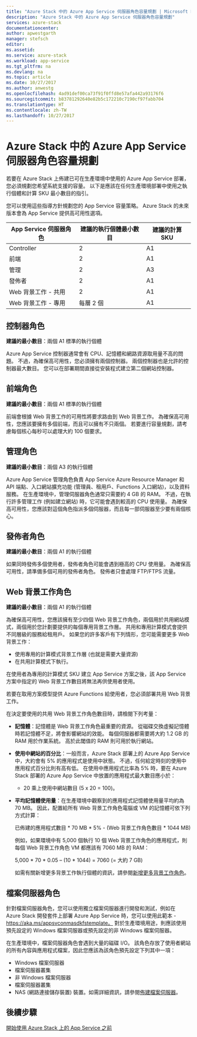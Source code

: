 ```yaml
---
title: "Azure Stack 中的 Azure App Service 伺服器角色容量規劃 | Microsoft Docs"
description: "Azure Stack 中的 Azure App Service 伺服器角色容量規劃"
services: azure-stack
documentationcenter: 
author: apwestgarth
manager: stefsch
editor: 
ms.assetid: 
ms.service: azure-stack
ms.workload: app-service
ms.tgt_pltfrm: na
ms.devlang: na
ms.topic: article
ms.date: 10/27/2017
ms.author: anwestg
ms.openlocfilehash: 4ad91def00ca73f91f0ffd8e57afa442a93176f6
ms.sourcegitcommit: b83781292640e82b5c172210c7190cf97fabb704
ms.translationtype: HT
ms.contentlocale: zh-TW
ms.lasthandoff: 10/27/2017
---
```

# <a name="capacity-planning-for-azure-app-service-server-roles-in-azure-stack"></a>Azure Stack 中的 Azure App Service 伺服器角色容量規劃

若要在 Azure Stack 上佈建已可在生產環境中使用的 Azure App Service 部署，您必須規劃您希望系統支援的容量。  以下是應該在任何生產環境部署中使用之執行個體和計算 SKU 最小數目的指引。

您可以使用這些指導方針規劃您的 App Service 容量策略。 Azure Stack 的未來版本會為 App Service 提供高可用性選項。

| App Service 伺服器角色 | 建議的執行個體最小數目 | 建議的計算 SKU|
| --- | --- | --- |
| Controller | 2 | A1 |
| 前端 | 2 | A1 |
| 管理 | 2 | A3 |
| 發佈者 | 2 | A1 |
| Web 背景工作 - 共用 | 2 | A1 |
| Web 背景工作 - 專用 | 每層 2 個 | A1 |

## <a name="controller-role"></a>控制器角色

**建議的最小數目**：兩個 A1 標準的執行個體

Azure App Service 控制器通常會有 CPU、記憶體和網路資源取用量不高的問題。 不過，為確保高可用性，您必須擁有兩個控制器。 兩個控制器也是允許的控制器最大數目。 您可以在部署期間直接從安裝程式建立第二個網站控制器。

## <a name="front-end-role"></a>前端角色

**建議的最小數目**：兩個 A1 標準的執行個體

前端會根據 Web 背景工作的可用性將要求路由到 Web 背景工作。 為確保高可用性，您應該要擁有多個前端，而且可以擁有不只兩個。 若要進行容量規劃，請考慮每個核心每秒可以處理大約 100 個要求。

## <a name="management-role"></a>管理角色

**建議的最小數目**：兩個 A3 的執行個體

Azure App Service 管理角色負責 App Service Azure Resource Manager 和 API 端點、入口網站擴充功能 (管理員、租用戶、Functions 入口網站)，以及資料服務。 在生產環境中，管理伺服器角色通常只需要約 4 GB 的 RAM。 不過，在執行許多管理工作 (例如建立網站) 時，它可能會遇到較高的 CPU 使用量。 為確保高可用性，您應該對這個角色指派多個伺服器，而且每一部伺服器至少要有兩個核心。

## <a name="publisher-role"></a>發佈者角色

**建議的最小數目**：兩個 A1 的執行個體

如果同時發佈多個使用者，發佈者角色可能會遇到極高的 CPU 使用量。 為確保高可用性，請準備多個可用的發佈者角色。  發佈者只會處理 FTP/FTPS 流量。

## <a name="web-worker-role"></a>Web 背景工作角色

**建議的最小數目**：兩個 A1 的執行個體

為確保高可用性，您應該擁有至少四個 Web 背景工作角色，兩個用於共用網站模式，兩個用於您計劃要提供的每個專用背景工作層。 共用和專用計算模式會提供不同層級的服務給租用戶。 如果您的許多客戶有下列情形，您可能需要更多 Web 背景工作：
 - 使用專用的計算模式背景工作層 (也就是需要大量資源)
 - 在共用計算模式下執行。

在使用者為專用的計算模式 SKU 建立 App Service 方案之後，該 App Service 方案中指定的 Web 背景工作數目將無法再供使用者使用。

若要在取用方案模型提供 Azure Functions 給使用者，您必須部署共用 Web 背景工作。

在決定要使用的共用 Web 背景工作角色數目時，請檢閱下列考量：

- **記憶體**：記憶體是 Web 背景工作角色最重要的資源。 從磁碟交換虛擬記憶體時若記憶體不足，將會影響網站的效能。 每個伺服器都需要將大約 1.2 GB 的 RAM 用於作業系統。 高於此閾值的 RAM 則可用於執行網站。
- **使用中網站的百分比**：一般而言，Azure Stack 部署上的 Azure App Service 中，大約會有 5% 的應用程式是使用中狀態。 不過，任何給定時刻的使用中應用程式百分比則有高有低。 在使用中應用程式比率為 5% 時，要在 Azure Stack 部署的 Azure App Service 中放置的應用程式最大數目應小於：
    - 20 乘上使用中網站數目 (5 x 20 = 100)。
- **平均記憶體使用量**：在生產環境中觀察到的應用程式記憶體使用量平均約為 70 MB。 因此，配置給所有 Web 背景工作角色電腦或 VM 的記憶體可依下列方式計算：

    已佈建的應用程式數目 * 70 MB * 5% - (Web 背景工作角色數目 * 1044 MB)

   例如，如果環境中有 5,000 個執行 10 個 Web 背景工作角色的應用程式，則每個 Web 背景工作角色 VM 都應該有 7060 MB 的 RAM：

   5,000 * 70 * 0.05 – (10 * 1044) = 7060 (= 大約 7 GB)

   如需有關新增更多背景工作執行個體的資訊，請參閱[新增更多背景工作角色](azure-stack-app-service-add-worker-roles.md)。

## <a name="file-server-role"></a>檔案伺服器角色

針對檔案伺服器角色，您可以使用獨立檔案伺服器進行開發和測試，例如在 Azure Stack 開發套件上部署 Azure App Service 時，您可以使用此範本 - https://aka.ms/appsvconmasdkfstemplate。 對於生產環境用途，則應該使用預先設定的 Windows 檔案伺服器或預先設定的非 Windows 檔案伺服器。

在生產環境中，檔案伺服器角色會遇到大量的磁碟 I/O。 該角色存放了使用者網站的所有內容與應用程式檔案，因此您應該為該角色預先設定下列其中一項：
- Windows 檔案伺服器
- 檔案伺服器叢集
- 非 Windows 檔案伺服器
- 檔案伺服器叢集
- NAS (網路連接儲存裝置) 裝置。如需詳細資訊，請參閱[佈建檔案伺服器](azure-stack-app-service-before-you-get-started.md#prepare-the-file-server)。

## <a name="next-steps"></a>後續步驟

[開始使用 Azure Stack 上的 App Service 之前](azure-stack-app-service-before-you-get-started.md)
